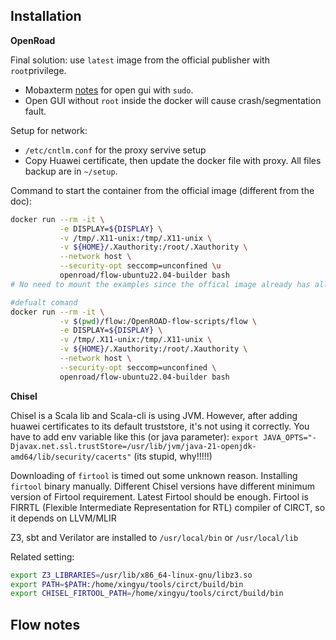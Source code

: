 ## Installation
**OpenRoad**

Final solution: use `latest` image from the official publisher with `root`privilege.

+ Mobaxterm [notes](https://blog.mobatek.net/post/how-to-keep-X11-display-after-su-or-sudo/) for open gui with `sudo`.
+ Open GUI without `root` inside the docker will cause crash/segmentation fault.

Setup for network:
+ `/etc/cntlm.conf` for the proxy servive setup
+ Copy Huawei certificate, then update the docker file with proxy.
All files backup are in `~/setup`.

Command to start the container from the official image (different from the doc):
```bash
docker run --rm -it \
           -e DISPLAY=${DISPLAY} \
           -v /tmp/.X11-unix:/tmp/.X11-unix \
           -v ${HOME}/.Xauthority:/root/.Xauthority \
           --network host \
           --security-opt seccomp=unconfined \u
           openroad/flow-ubuntu22.04-builder bash
# No need to mount the examples since the offical image already has all sources

#defualt comand
docker run --rm -it \
           -v $(pwd)/flow:/OpenROAD-flow-scripts/flow \
           -e DISPLAY=${DISPLAY} \
           -v /tmp/.X11-unix:/tmp/.X11-unix \
           -v ${HOME}/.Xauthority:/root/.Xauthority \
           --network host \
           --security-opt seccomp=unconfined \
           openroad/flow-ubuntu22.04-builder bash
```
**Chisel**

Chisel is a Scala lib and Scala-cli is using JVM. 
However, after adding huawei certificates to its default truststore, it's not using it correctly. You have to add env variable like this (or java parameter):
`export JAVA_OPTS="-Djavax.net.ssl.trustStore=/usr/lib/jvm/java-21-openjdk-amd64/lib/security/cacerts"`
(its stupid, why!!!!!)

Downloading of `firtool` is timed out some unknown reason. 
Installing `firtool` binary manually. Different Chisel versions have different minimum version of Firtool requirement. Latest Firtool should be enough. Firtool is FIRRTL (Flexible Intermediate Representation for RTL) compiler of CIRCT,  so it depends on LLVM/MLIR

Z3, sbt and Verilator are installed to `/usr/local/bin` or `/usr/local/lib`

Related setting:

```sh
export Z3_LIBRARIES=/usr/lib/x86_64-linux-gnu/libz3.so
export PATH=$PATH:/home/xingyu/tools/circt/build/bin
export CHISEL_FIRTOOL_PATH=/home/xingyu/tools/circt/build/bin
```

## Flow notes
<!--stackedit_data:
eyJoaXN0b3J5IjpbMTA2NjM2OTA1NSwxMjY1OTAzNDYyLDE3Mz
MzMzMzNTAsMTI2NTkwMzQ2MiwxNDU3MjI5NjIyLDIxMDUwNjY2
ODUsLTc3Mjg1MzQ0NSw2NjQyNjkxMjgsMjAyODczNzc2OSwtMj
AxNTc2NzM4OCwxNTI4NDQzODQwLDEyMjE5NDE5MjIsMjQ5OTgy
ODAwLDM2ODA3NDUwMSw1NjA4NTY4ODIsMTg3NTEzNjYyNCwtMT
QzMTI1MTk1MiwtMTA2MDExOTY1LC03MzY0MjYwMDAsLTE3NjU3
ODkxODJdfQ==
-->